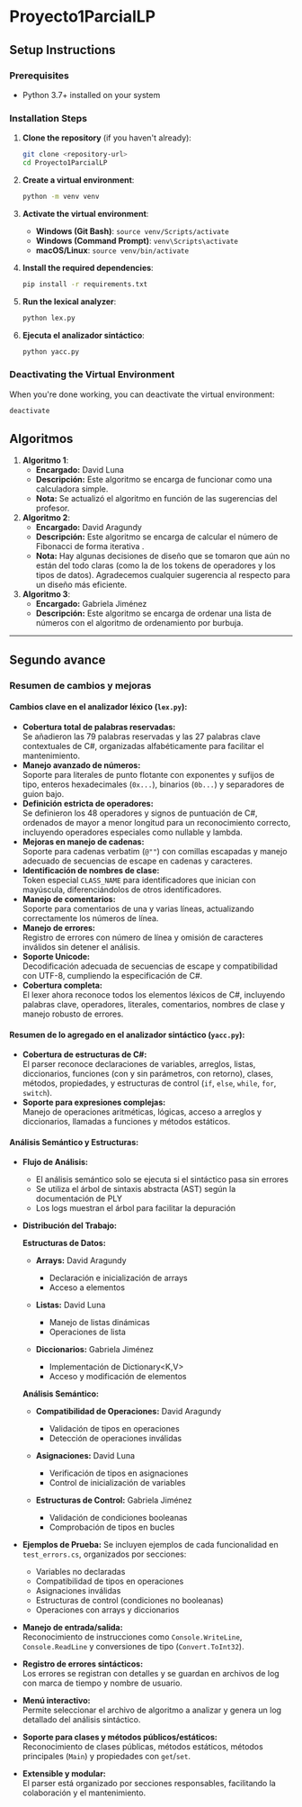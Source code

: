 # Proyecto1ParcialLP

## Setup Instructions

### Prerequisites

- Python 3.7+ installed on your system

### Installation Steps

1. **Clone the repository** (if you haven't already):

   ```bash
   git clone <repository-url>
   cd Proyecto1ParcialLP
   ```

2. **Create a virtual environment**:

   ```bash
   python -m venv venv
   ```

3. **Activate the virtual environment**:

   - **Windows (Git Bash)**: `source venv/Scripts/activate`
   - **Windows (Command Prompt)**: `venv\Scripts\activate`
   - **macOS/Linux**: `source venv/bin/activate`

4. **Install the required dependencies**:

   ```bash
   pip install -r requirements.txt
   ```

5. **Run the lexical analyzer**:
   ```bash
   python lex.py
   ```
   
6. **Ejecuta el analizador sintáctico**:
   ```bash
   python yacc.py
   ```

### Deactivating the Virtual Environment

When you're done working, you can deactivate the virtual environment:

```bash
deactivate
```

## Algoritmos

1. **Algoritmo 1**:
   - **Encargado:** David Luna
   - **Descripción:** Este algoritmo se encarga de funcionar como una calculadora simple.
   - **Nota:** Se actualizó el algoritmo en función de las sugerencias del profesor.
2. **Algoritmo 2**:
   - **Encargado:** David Aragundy
   - **Descripción:** Este algoritmo se encarga de calcular el número de Fibonacci de forma iterativa .
   - **Nota:** Hay algunas decisiones de diseño que se tomaron que aún no están del todo claras (como la de los tokens de operadores y los tipos de datos). Agradecemos cualquier sugerencia al respecto para un diseño más eficiente.
3. **Algoritmo 3**:
   - **Encargado:** Gabriela Jiménez
   - **Descripción:** Este algoritmo se encarga de ordenar una lista de números con el algoritmo de ordenamiento por burbuja.

---

## Segundo avance

### Resumen de cambios y mejoras

#### Cambios clave en el analizador léxico (`lex.py`):

- **Cobertura total de palabras reservadas:**  
  Se añadieron las 79 palabras reservadas y las 27 palabras clave contextuales de C#, organizadas alfabéticamente para facilitar el mantenimiento.
- **Manejo avanzado de números:**  
  Soporte para literales de punto flotante con exponentes y sufijos de tipo, enteros hexadecimales (`0x...`), binarios (`0b...`) y separadores de guion bajo.
- **Definición estricta de operadores:**  
  Se definieron los 48 operadores y signos de puntuación de C#, ordenados de mayor a menor longitud para un reconocimiento correcto, incluyendo operadores especiales como nullable y lambda.
- **Mejoras en manejo de cadenas:**  
  Soporte para cadenas verbatim (`@""`) con comillas escapadas y manejo adecuado de secuencias de escape en cadenas y caracteres.
- **Identificación de nombres de clase:**  
  Token especial `CLASS_NAME` para identificadores que inician con mayúscula, diferenciándolos de otros identificadores.
- **Manejo de comentarios:**  
  Soporte para comentarios de una y varias líneas, actualizando correctamente los números de línea.
- **Manejo de errores:**  
  Registro de errores con número de línea y omisión de caracteres inválidos sin detener el análisis.
- **Soporte Unicode:**  
  Decodificación adecuada de secuencias de escape y compatibilidad con UTF-8, cumpliendo la especificación de C#.
- **Cobertura completa:**  
  El lexer ahora reconoce todos los elementos léxicos de C#, incluyendo palabras clave, operadores, literales, comentarios, nombres de clase y manejo robusto de errores.

#### Resumen de lo agregado en el analizador sintáctico (`yacc.py`):

- **Cobertura de estructuras de C#:**  
  El parser reconoce declaraciones de variables, arreglos, listas, diccionarios, funciones (con y sin parámetros, con retorno), clases, métodos, propiedades, y estructuras de control (`if`, `else`, `while`, `for`, `switch`).
- **Soporte para expresiones complejas:**  
  Manejo de operaciones aritméticas, lógicas, acceso a arreglos y diccionarios, llamadas a funciones y métodos estáticos.

#### Análisis Semántico y Estructuras:

- **Flujo de Análisis:**
  - El análisis semántico solo se ejecuta si el sintáctico pasa sin errores
  - Se utiliza el árbol de sintaxis abstracta (AST) según la documentación de PLY
  - Los logs muestran el árbol para facilitar la depuración

- **Distribución del Trabajo:**

  **Estructuras de Datos:**
  - **Arrays:** David Aragundy
    - Declaración e inicialización de arrays
    - Acceso a elementos

  - **Listas:** David Luna
    - Manejo de listas dinámicas
    - Operaciones de lista

  - **Diccionarios:** Gabriela Jiménez
    - Implementación de Dictionary<K,V>
    - Acceso y modificación de elementos

  **Análisis Semántico:**
  - **Compatibilidad de Operaciones:** David Aragundy
    - Validación de tipos en operaciones
    - Detección de operaciones inválidas

  - **Asignaciones:** David Luna
    - Verificación de tipos en asignaciones
    - Control de inicialización de variables

  - **Estructuras de Control:** Gabriela Jiménez
    - Validación de condiciones booleanas
    - Comprobación de tipos en bucles

- **Ejemplos de Prueba:**
  Se incluyen ejemplos de cada funcionalidad en `test_errors.cs`, organizados por secciones:
  - Variables no declaradas
  - Compatibilidad de tipos en operaciones
  - Asignaciones inválidas
  - Estructuras de control (condiciones no booleanas)
  - Operaciones con arrays y diccionarios
- **Manejo de entrada/salida:**  
  Reconocimiento de instrucciones como `Console.WriteLine`, `Console.ReadLine` y conversiones de tipo (`Convert.ToInt32`).
- **Registro de errores sintácticos:**  
  Los errores se registran con detalles y se guardan en archivos de log con marca de tiempo y nombre de usuario.
- **Menú interactivo:**  
  Permite seleccionar el archivo de algoritmo a analizar y genera un log detallado del análisis sintáctico.
- **Soporte para clases y métodos públicos/estáticos:**  
  Reconocimiento de clases públicas, métodos estáticos, métodos principales (`Main`) y propiedades con `get`/`set`.
- **Extensible y modular:**  
  El parser está organizado por secciones responsables, facilitando la colaboración y el mantenimiento.

